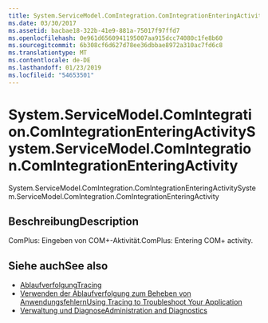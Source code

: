 ```yaml
---
title: System.ServiceModel.ComIntegration.ComIntegrationEnteringActivity
ms.date: 03/30/2017
ms.assetid: bacbae18-322b-41e9-881a-75017f97ffd7
ms.openlocfilehash: 0e961d6560941195007aa915dcc74080c1fe8b60
ms.sourcegitcommit: 6b308cf6d627d78ee36dbbae8972a310ac7fd6c8
ms.translationtype: MT
ms.contentlocale: de-DE
ms.lasthandoff: 01/23/2019
ms.locfileid: "54653501"
---
```

# <a name="systemservicemodelcomintegrationcomintegrationenteringactivity"></a><span data-ttu-id="c131a-102">System.ServiceModel.ComIntegration.ComIntegrationEnteringActivity</span><span class="sxs-lookup"><span data-stu-id="c131a-102">System.ServiceModel.ComIntegration.ComIntegrationEnteringActivity</span></span>
<span data-ttu-id="c131a-103">System.ServiceModel.ComIntegration.ComIntegrationEnteringActivity</span><span class="sxs-lookup"><span data-stu-id="c131a-103">System.ServiceModel.ComIntegration.ComIntegrationEnteringActivity</span></span>  
  
## <a name="description"></a><span data-ttu-id="c131a-104">Beschreibung</span><span class="sxs-lookup"><span data-stu-id="c131a-104">Description</span></span>  
 <span data-ttu-id="c131a-105">ComPlus: Eingeben von COM+-Aktivität.</span><span class="sxs-lookup"><span data-stu-id="c131a-105">ComPlus: Entering COM+ activity.</span></span>  
  
## <a name="see-also"></a><span data-ttu-id="c131a-106">Siehe auch</span><span class="sxs-lookup"><span data-stu-id="c131a-106">See also</span></span>
- [<span data-ttu-id="c131a-107">Ablaufverfolgung</span><span class="sxs-lookup"><span data-stu-id="c131a-107">Tracing</span></span>](../../../../../docs/framework/wcf/diagnostics/tracing/index.md)
- [<span data-ttu-id="c131a-108">Verwenden der Ablaufverfolgung zum Beheben von Anwendungsfehlern</span><span class="sxs-lookup"><span data-stu-id="c131a-108">Using Tracing to Troubleshoot Your Application</span></span>](../../../../../docs/framework/wcf/diagnostics/tracing/using-tracing-to-troubleshoot-your-application.md)
- [<span data-ttu-id="c131a-109">Verwaltung und Diagnose</span><span class="sxs-lookup"><span data-stu-id="c131a-109">Administration and Diagnostics</span></span>](../../../../../docs/framework/wcf/diagnostics/index.md)
